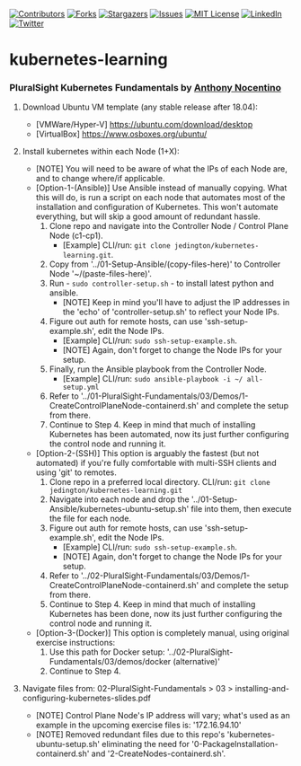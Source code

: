 <!-- PROJECT SHIELDS -->
<!-- https://www.markdownguide.org/basic-syntax/#reference-style-links -->
[![Contributors][contributors-shield]][contributors-url]
[![Forks][forks-shield]][forks-url]
[![Stargazers][stars-shield]][stars-url]
[![Issues][issues-shield]][issues-url]
[![MIT License][license-shield]][license-url]
[![LinkedIn][linkedin-shield]][linkedin-url]
[![Twitter][twitter-shield]][twitter-url]

# kubernetes-learning

### PluralSight Kubernetes Fundamentals by [Anthony Nocentino](https://app.pluralsight.com/profile/author/anthony-nocentino)

1. Download Ubuntu VM template (any stable release after 18.04):
    - [VMWare/Hyper-V] https://ubuntu.com/download/desktop
    - [VirtualBox] https://www.osboxes.org/ubuntu/

2. Install kubernetes within each Node (1+X):
    - [NOTE] You will need to be aware of what the IPs of each Node are, and to change where/if applicable.
    - [Option-1-(Ansible)] Use Ansible instead of manually copying. What this will do, is run a script on each node that automates most of the installation and configuration of Kubernetes. This won't automate everything, but will skip a good amount of redundant hassle.
        1. Clone repo and navigate into the Controller Node / Control Plane Node (c1-cp1). 
            - [Example] CLI/run: `git clone jedington/kubernetes-learning.git`.
        2. Copy from '../01-Setup-Ansible/(copy-files-here)' to Controller Node '~/(paste-files-here)'. 
        3. Run - `sudo controller-setup.sh` - to install latest python and ansible. 
            - [NOTE] Keep in mind you'll have to adjust the IP addresses in the 'echo' of 'controller-setup.sh' to reflect your Node IPs.
        4. Figure out auth for remote hosts, can use 'ssh-setup-example.sh', edit the Node IPs.
            - [Example] CLI/run: `sudo ssh-setup-example.sh`.
            - [NOTE] Again, don't forget to change the Node IPs for your setup.
        5. Finally, run the Ansible playbook from the Controller Node.
            - [Example] CLI/run: `sudo ansible-playbook -i ~/ all-setup.yml` 
        6. Refer to '../01-PluralSight-Fundamentals/03/Demos/1-CreateControlPlaneNode-containerd.sh' and complete the setup from there.
        7. Continue to Step 4. Keep in mind that much of installing Kubernetes has been automated, now its just further configuring the control node and running it.
    - [Option-2-(SSH)] This option is arguably the fastest (but not automated) if you're fully comfortable with multi-SSH clients and using 'git' to remotes.
        1. Clone repo in a preferred local directory. CLI/run: `git clone jedington/kubernetes-learning.git`
        2. Navigate into each node and drop the '../01-Setup-Ansible/kubernetes-ubuntu-setup.sh' file into them, then execute the file for each node.
        3. Figure out auth for remote hosts, can use 'ssh-setup-example.sh', edit the Node IPs.
            - [Example] CLI/run: `sudo ssh-setup-example.sh`.
            - [NOTE] Again, don't forget to change the Node IPs for your setup.
        4. Refer to '../02-PluralSight-Fundamentals/03/Demos/1-CreateControlPlaneNode-containerd.sh' and complete the setup from there.
        5. Continue to Step 4. Keep in mind that much of installing Kubernetes has been done, now its just further configuring the control node and running it.
    - [Option-3-(Docker)] This option is completely manual, using  original exercise instructions:
        1. Use this path for Docker setup: '../02-PluralSight-Fundamentals/03/demos/docker (alternative)'
        2. Continue to Step 4.

3. Navigate files from: 02-PluralSight-Fundamentals > 03 > installing-and-configuring-kubernetes-slides.pdf
    - [NOTE] Control Plane Node's IP address will vary; what's used as an example in the upcoming exercise files is: '172.16.94.10'
    - [NOTE] Removed redundant files due to this repo's 'kubernetes-ubuntu-setup.sh' eliminating the need for '0-PackageInstallation-containerd.sh' and '2-CreateNodes-containerd.sh'.


<!-- MARKDOWN LINKS & IMAGES -->
<!-- https://www.markdownguide.org/basic-syntax/#reference-style-links -->
[contributors-shield]: https://img.shields.io/github/contributors/jedington/kubernetes-learning.svg?style=for-the-badge
[contributors-url]: https://github.com/jedington/kubernetes-learning/graphs/contributors
[forks-shield]: https://img.shields.io/github/forks/jedington/kubernetes-learning.svg?style=for-the-badge
[forks-url]: https://github.com/jedington/kubernetes-learning/network/members
[stars-shield]: https://img.shields.io/github/stars/jedington/kubernetes-learning.svg?style=for-the-badge
[stars-url]: https://github.com/jedington/kubernetes-learning/stargazers
[issues-shield]: https://img.shields.io/github/issues/jedington/kubernetes-learning.svg?style=for-the-badge
[issues-url]: https://github.com/jedington/kubernetes-learning/issues
[license-shield]: https://img.shields.io/github/license/jedington/kubernetes-learning.svg?style=for-the-badge
[license-url]: https://github.com/jedington/kubernetes-learning/blob/master/LICENSE
[linkedin-shield]: https://img.shields.io/badge/-LinkedIn-black.svg?style=for-the-badge&logo=linkedin&colorB=555
[linkedin-url]: https://www.linkedin.com/in/julian-edington/
[twitter-shield]: https://img.shields.io/twitter/follow/arcanicvoid?style=for-the-badge&logo=twitter&colorB=555
[twitter-url]: https://twitter.com/arcanicvoid